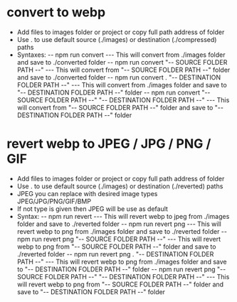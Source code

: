 # convert to webp

- Add files to images folder or project or copy full path address of folder
- Use . to use default source (./images) or destination (./compressed) paths
- Syntaxes:
-- npm run convert
--- This will convert from ./images folder and save to ./converted folder
-- npm run convert "-- SOURCE FOLDER PATH --"
--- This will convert from "-- SOURCE FOLDER PATH --" folder and save to ./converted folder
-- npm run convert . "-- DESTINATION FOLDER PATH --"
--- This will convert from ./images folder and save to "-- DESTINATION FOLDER PATH --" folder
-- npm run convert "-- SOURCE FOLDER PATH --" "-- DESTINATION FOLDER PATH --"
--- This will convert from "-- SOURCE FOLDER PATH --" folder and save to "-- DESTINATION FOLDER PATH --" folder

# revert webp to JPEG / JPG / PNG / GIF

- Add files to images folder or project or copy full path address of folder
- Use . to use default source (./images) or destination (./reverted) paths
- JPEG you can replace with desired image types JPEG/JPG/PNG/GIF/BMP
- If not type is given then JPEG will be use as default
- Syntax:
-- npm run revert
--- This will revert webp to jpeg from ./images folder and save to ./reverted folder
-- npm run revert png
--- This will revert webp to png from ./images folder and save to ./reverted folder
-- npm run revert png "-- SOURCE FOLDER PATH --"
--- This will revert webp to png from "-- SOURCE FOLDER PATH --" folder and save to ./reverted folder
-- npm run revert png . "-- DESTINATION FOLDER PATH --"
--- This will revert webp to png from ./images folder and save to "-- DESTINATION FOLDER PATH --" folder
-- npm run revert png "-- SOURCE FOLDER PATH --" "-- DESTINATION FOLDER PATH --"
--- This will revert webp to png from "-- SOURCE FOLDER PATH --" folder and save to "-- DESTINATION FOLDER PATH --" folder

